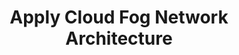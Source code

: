 ---
layout: tactic

title: "Apply Cloud Fog Network Architecture"
tags: machine-learning deployment measured
t-sort: "Awesome Tactic"
t-type: "Architectural Tactic"
categories: green-ml-enabled-systems
t-description: "Devices at the edge are usually connected to distant cloud services. However, bringing the cloud closer to edge devices could be more energy efficient. A cloud fog network (CFN) is one way to achieve that. CFN supports an architecture where deep neural network models are processed in servers between end-devices and clouds. For example, Yosuf et al. (2021) present a CFN architecture that consists of four layers: IoT end devices, Access Fog (AF), Metro Fog (MF), and Cloud Datacenter (CDC). This architecture led to a 68% reduction in power consumption when compared to a traditional cloud data center architecture on average."
t-participant: "Software Designer"
t-artifact: "Machine Learning Algorithm"
t-context: "Network"
t-feature: 
t-intent: "Improve energy efficiency by using CFNs to bring the cloud closer to edge devices and reduce energy consumption due to data transfers"
t-targetQA: "Energy Efficiency"
t-relatedQA: "Performance" 
t-measuredimpact: "Yosuf et al demonstrated that on average, the use of Cloud fog network (CFN) architecture led to a 68% reduction in power consumption when compared to a traditional cloud data center architecture."
t-source: "Barzan A Yosuf, Sanaa H Mohamed, Mohammed M Alenazi, Taisir EH El-Gorashi, and Jaafar MH Elmirghani. 2021. Energy-Efficient AI over a Virtualized Cloud Fog Network. In Proceedings of the Twelfth ACM International Conference on Future Energy Systems. 328–334"
t-source-doi: "https://doi.org/10.1145/3447555.3465378"
t-diagram: "apply-cloud-fog-network.png"

---